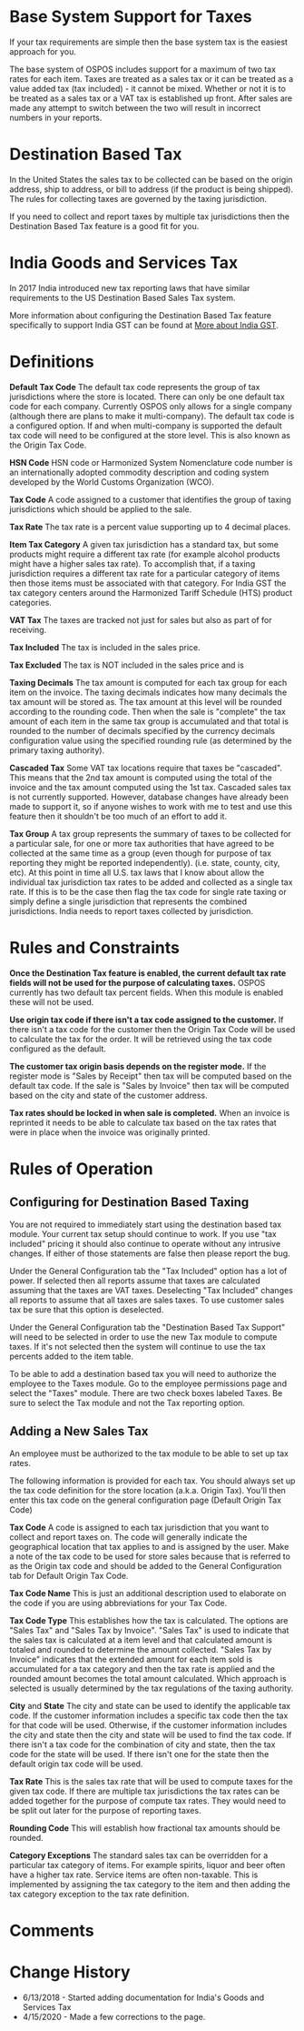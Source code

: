 # Base System Support for Taxes

If your tax requirements are simple then the base system tax is the easiest approach for you.

The base system of OSPOS includes support for a maximum of two tax rates for each item.  Taxes are treated as a sales tax or it can be treated as a value added tax (tax included) - it cannot be mixed.  Whether or not it is to be treated as a sales tax or a VAT tax is established up front.  After sales are made any attempt to switch between the two will result in incorrect numbers in your reports.


# Destination Based Tax

In the United States the sales tax to be collected can be based on the origin address, ship to address, or bill to address (if the product is being shipped).   The rules for collecting taxes are governed by the taxing jurisdiction.

If you need to collect and report taxes by multiple tax jurisdictions then the Destination Based Tax feature is a good fit for you. 


# India Goods and Services Tax

In 2017 India introduced new tax reporting laws that have similar requirements to the US Destination Based Sales Tax system.

More information about configuring the Destination Based Tax feature specifically to support India GST can be found at [More about India GST](India-GST).


# Definitions

**Default Tax Code** The default tax code represents the group of tax jurisdictions where the store is located.  There can only be one default tax code for each company.  Currently OSPOS only allows for a single company (although there are plans to make it multi-company).  The default tax code is a configured option. If and when multi-company is supported the default tax code will need to be configured at the store level. This is also known as the Origin Tax Code.

**HSN Code** HSN code or Harmonized System Nomenclature code number is an internationally adopted commodity description and coding system developed by the World Customs Organization (WCO).

**Tax Code** A code assigned to a customer that identifies the group of taxing jurisdictions which should be applied to the sale.  

**Tax Rate** The tax rate is a percent value supporting up to 4 decimal places.

**Item Tax Category** A given tax jurisdiction has a standard tax, but some products might require a different tax rate (for example alcohol products might have a higher sales tax rate).  To accomplish that, if a taxing jurisdiction requires a different tax rate for a particular category of items then those items must be associated with that category. For India GST the tax category centers around the Harmonized Tariff Schedule (HTS) product categories.

**VAT Tax**  The taxes are tracked not just for sales but also as part of for receiving.

**Tax Included** The tax is included in the sales price.

**Tax Excluded** The tax is NOT included in the sales price and is

**Taxing Decimals** The tax amount is computed for each tax group for each item on the invoice.  The taxing decimals indicates how many decimals the tax amount will be stored as.  The tax amount at this level will be rounded according to the rounding code.  Then when the sale is "complete" the tax amount of each item in the same tax group is accumulated and that total is rounded to the number of decimals specified by the currency decimals configuration value using the specified rounding rule (as determined by the primary taxing authority).

**Cascaded Tax** Some VAT tax locations require that taxes be "cascaded".  This means that the 2nd tax amount is computed using the total of the invoice and the tax amount computed using the 1st tax.  Cascaded sales tax is not currently supported.  However, database changes have already been made to support it, so if anyone wishes to work with me to test and use this feature then it shouldn't be too much of an effort to add it.

**Tax Group** A tax group represents the summary of taxes to be collected for a particular sale, for one or more tax authorities that have agreed to be collected at the same time as a group (even though for purpose of tax reporting they might be reported independently).  (i.e. state, county, city, etc).  At this point in time all U.S. tax laws that I know about allow the individual tax jurisdiction tax rates to be added and collected as a single tax rate.  If this is to be the case then flag the tax code for single rate taxing or simply define a single jurisdiction that represents the combined jurisdictions.  India needs to report taxes collected by jurisdiction. 


# Rules and Constraints

**Once the Destination Tax feature is enabled, the current default tax rate fields will not be used for the purpose of calculating taxes.** OSPOS currently has two default tax percent fields.  When this module is enabled these will not be used.

**Use origin tax code if there isn't a tax code assigned to the customer.** If there isn't a tax code for the customer then the Origin Tax Code will be used to calculate the tax for the order.  It will be retrieved using the tax code configured as the default. 

**The customer tax origin basis depends on the register mode.** If the register mode is "Sales by Receipt" then tax will be computed based on the default tax code. If the sale is "Sales by Invoice" then tax will be computed based on the city and state of the customer address.

**Tax rates should be locked in when sale is completed.** When an invoice is reprinted it needs to be able to calculate tax based on the tax rates that were in place when the invoice was originally printed.


# Rules of Operation

## Configuring for Destination Based Taxing

You are not required to immediately start using the destination based tax module.  Your current tax setup should continue to work.  If you use "tax included" pricing it should also continue to operate without any intrusive changes.  If either of those statements are false then please report the bug.

Under the General Configuration tab the "Tax Included" option has a lot of power.  If selected then all reports assume that taxes are calculated assuming that the taxes are VAT taxes.  Deselecting "Tax Included" changes all reports to assume that all taxes are sales taxes.  To use customer sales tax be sure that this option is deselected.

Under the General Configuration tab the "Destination Based Tax Support" will need to be selected in order to use the new Tax module to compute taxes.  If it's not selected then the system will continue to use the tax percents added to the item table.

To be able to add a destination based tax you will need to authorize the employee to the Taxes module.  Go to the employee permissions page and select the "Taxes" module. There are two check boxes labeled Taxes.  Be sure to select the Tax module and not the Tax reporting option.

## Adding a New Sales Tax

An employee must be authorized to the tax module to be able to set up tax rates.

The following information is provided for each tax.  You should always set up the tax code definition for the store location (a.k.a. Origin Tax).  You'll then enter this tax code on the general configuration page (Default Origin Tax Code) 

**Tax Code** A code is assigned to each tax jurisdiction that you want to collect and report taxes on.  The code will generally indicate the geographical location that tax applies to and is assigned by the user.   Make a note of the tax code to be used for store sales because that is referred to as the Origin tax code and should be added to the General Configuration tab for Default Origin Tax Code.

**Tax Code Name** This is just an additional description used to elaborate on the code if you are using abbreviations for your Tax Code.

**Tax Code Type** This establishes how the tax is calculated.  The options are "Sales Tax" and "Sales Tax by Invoice".  "Sales Tax" is used to indicate that the sales tax is calculated at a item level and that calculated amount is totaled and rounded to determine the amount collected.  "Sales Tax by Invoice" indicates that the extended amount for each item sold is accumulated for a tax category and then the tax rate is applied and the rounded amount becomes the total amount calculated.  Which approach is selected is usually determined by the tax regulations of the taxing authority.

**City** and **State** The city and state can be used to identify the applicable tax code.  If the customer information includes a specific tax code then the tax for that code will be used. Otherwise, if the customer information includes the city and state then the city and state will be used to find the tax code.  If there isn't a tax code for the combination of city and state, then the tax code for the state will be used.  If there isn't one for the state then the default origin tax code will be used.

**Tax Rate** This is the sales tax rate that will be used to compute taxes for the given tax code.  If there are multiple tax jurisdictions the tax rates can be added together for the purpose of compute tax rates.  They would need to be split out later for the purpose of reporting taxes.

**Rounding Code** This will establish how fractional tax amounts should be rounded.

**Category Exceptions**  The standard sales tax can be overridden for a particular tax category of items.  For example spirits, liquor and beer often have a higher tax rate.  Service items are often non-taxable.  This is implemented by assigning the tax category to the item and then adding the tax category exception to the tax rate definition.


# Comments


# Change History
* 6/13/2018 - Started adding documentation for India's Goods and Services Tax 
* 4/15/2020 - Made a few corrections to the page.